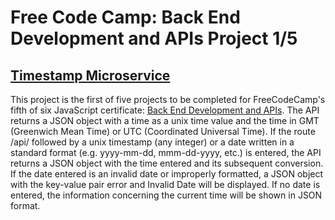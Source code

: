 # Free Code Camp: Back End Development and APIs Project 1/5
## [Timestamp Microservice](https://www.freecodecamp.org/learn/back-end-development-and-apis/back-end-development-and-apis-projects/timestamp-microservice)

This project is the first of five projects to be completed for FreeCodeCamp's fifth of six JavaScript certificate: [Back End Development and APIs](https://www.freecodecamp.org/learn/back-end-development-and-apis). The API returns a JSON object with a time as a unix time value and the time in GMT (Greenwich Mean Time) or UTC (Coordinated Universal Time). If the route /api/ followed by a unix timestamp (any integer) or a date written in a standard format (e.g. yyyy-mm-dd, mmm-dd-yyyy, etc.) is entered, the API returns a JSON object with the time entered and its subsequent conversion. If the date entered is an invalid date or improperly formatted, a JSON object with the key-value pair error and Invalid Date will be displayed. If no date is entered, the information concerning the current time will be shown in JSON format. 
